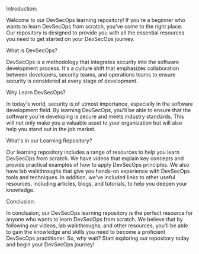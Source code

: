 Introduction:

Welcome to our DevSecOps learning repository! If you're a beginner who wants to learn DevSecOps from scratch, you've come to the right 
place. Our repository is designed to provide you with all the essential resources you need to get started on your DevSecOps journey.

What is DevSecOps?

DevSecOps is a methodology that integrates security into the software development process. It's a culture shift that emphasizes 
collaboration between developers, security teams, and operations teams to ensure security is considered at every stage of development.

Why Learn DevSecOps?

In today's world, security is of utmost importance, especially in the software development field. By learning DevSecOps, you'll be able 
to ensure that the software you're developing is secure and meets industry standards. This will not only make you a valuable asset to 
your organization but will also help you stand out in the job market.

What's in our Learning Repository?

Our learning repository includes a range of resources to help you learn DevSecOps from scratch. We have videos that explain key 
concepts and provide practical examples of how to apply DevSecOps principles. We also have lab walkthroughs that give you hands-on 
experience with DevSecOps tools and techniques. In addition, we've included links to other useful resources, including articles, blogs, 
and tutorials, to help you deepen your knowledge.

Conclusion:

In conclusion, our DevSecOps learning repository is the perfect resource for anyone who wants to learn DevSecOps from scratch. We 
believe that by following our videos, lab walkthroughs, and other resources, you'll be able to gain the knowledge and skills you need 
to become a proficient DevSecOps practitioner. So, why wait? Start exploring our repository today and begin your DevSecOps journey!
